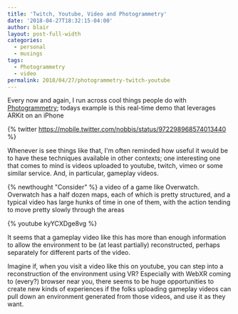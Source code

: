 ```yaml
---
title: 'Twitch, Youtube, Video and Photogrammetry'
date: '2018-04-27T18:32:15-04:00'
author: blair
layout: post-full-width
categories:
  - personal
  - musings
tags:
  - Photogrammetry
  - video
permalink: 2018/04/27/photogrammetry-twitch-youtube
---
```

Every now and again, I run across cool things people do with [Photogrammetry](https://en.wikipedia.org/wiki/Photogrammetry); todays example is this real-time demo that leverages ARKit on an iPhone

{% twitter https://mobile.twitter.com/nobbis/status/972298968574013440 %}

Whenever is see things like that, I'm often reminded how useful it would be to have these techniques available in other contexts;  one interesting one that comes to mind is videos uploaded to youtube, twitch, vimeo or some similar service.  And, in particular, gameplay videos.  

{% newthought "Consider" %} a video of a game like Overwatch.  Overwatch  has a half dozen maps, each of which is pretty structured, and a typical video has large hunks of time in one of them, with the action tending to move pretty slowly through the areas

{% youtube kyYCXDge8vg %}

It seems that a gameplay video like this has more than enough information to allow the environment to be (at least partially) reconstructed, perhaps separately for different parts of the video.  

Imagine if, when you visit a video like this on youtube, you can step into a reconstruction of the environment using VR?  Especially with WebXR coming to (every?) browser near you, there seems to be huge opportunities  to create new kinds of experiences if the folks uploading gameplay videos can pull down an environment generated from those videos, and use it as they want.
